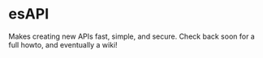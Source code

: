 esAPI
=====

Makes creating new APIs fast, simple, and secure. Check back soon for a full howto, and eventually a wiki!
